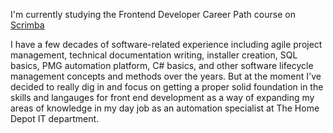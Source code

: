 I'm currently studying the Frontend Developer Career Path course on [Scrimba](http:\\scrimba.com)

I have a few decades of software-related experience including agile project management, technical documentation writing, installer creation, SQL basics, PMG automation platform, C# basics, and other software lifecycle management concepts and methods over the years. But at the moment I've decided to really dig in and focus on getting a proper solid foundation in the skills and langauges for front end development as a way of expanding my areas of knowledge in my day job as an automation specialist at The Home Depot IT department.
